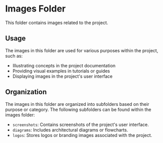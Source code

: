 # Images Folder

This folder contains images related to the project.

## Usage

The images in this folder are used for various purposes within the project, such as:

- Illustrating concepts in the project documentation
- Providing visual examples in tutorials or guides
- Displaying images in the project's user interface

## Organization

The images in this folder are organized into subfolders based on their purpose or category. The following subfolders can be found within the images folder:

- `screenshots`: Contains screenshots of the project's user interface.
- `diagrams`: Includes architectural diagrams or flowcharts.
- `logos`: Stores logos or branding images associated with the project.

